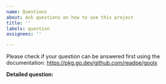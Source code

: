 ```yaml
---
name: Questions
about: Ask questions on how to use this project
title: ''
labels: question
assignees: ''

---
```


Please check if your question can be answered first using the documentation: https://pkg.go.dev/github.com/readpe/goolx

**Detailed question:**
